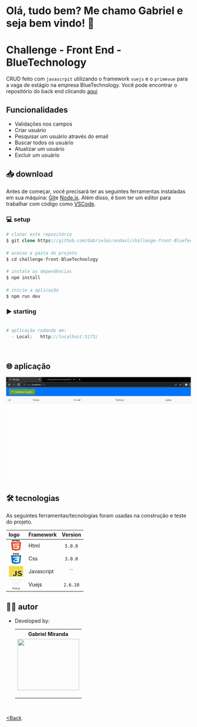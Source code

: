 # Olá, tudo bem? Me chamo Gabriel e seja bem vindo! 👋

# Challenge - Front End - BlueTechnology

CRUD feito com `javascrpit` utilizando o framework `vuejs` e o `primevue` para a vaga de estágio na empresa BlueTechnology.
Você pode encontrar o repositório do back end clicando <a href="https://github.com/Gabrielmirandaxl/challenge-BlueTechnology">aqui</a>


## Funcionalidades

- Validações nos campos
- Criar usuário
- Pesquisar um usuário através do email
- Buscar todos os usuário
- Atualizar um usuário
- Excluir um usuário


## 📥 download

Antes de começar, você precisará ter as seguintes ferramentas instaladas em sua máquina:
[Git](https://git-scm.com)e [Node.js](https://nodejs.org/en/).
Além disso, é bom ter um editor para trabalhar com código como [VSCode](https://code.visualstudio.com/).

### 💻 setup

```php
# clonar este repositório
$ git clone https://github.com/Gabrielmirandaxl/challenge-front-BlueTechnology

# acesse a pasta do projeto
$ cd challenge-front-BlueTechnology

# instale as dependências
$ npm install

# inicie a aplicação
$ npm run dev

```

### ▶ starting
```php

# aplicação rodando em:
  - Local:   http://localhost:5173/ 
```


<br>

## 🌐 aplicação
<img width="900" heigth="900"  src="https://github.com/Gabrielmirandaxl/gif/blob/main/2023-01-14%2021-46-26.gif">

<br>

## 🛠 tecnologias

As seguintes ferramentas/tecnologias foram usadas na construção e teste do projeto.
<br>

| logo               | Framework                  | Version      |
| :----------------- | :------------------------- | :----------: |
| <img align="center" alt="vue" height="30" width="40" src="https://github.com/devicons/devicon/blob/master/icons/html5/html5-original-wordmark.svg">| Html  |  `5.0.0`       |
| <img align="center" alt="vue" height="30" width="40" src="https://github.com/devicons/devicon/blob/master/icons/css3/css3-original-wordmark.svg">| Css  |  `3.0.0`       |
| <img align="center" alt="js" height="30" width="40" src="https://github.com/devicons/devicon/blob/master/icons/javascript/javascript-original.svg"> | Javascript |  ``      |
| <img align="center" alt="vuejs" height="30" width="40" src="https://github.com/devicons/devicon/blob/master/icons/vuejs/vuejs-line-wordmark.svg"> | Vuejs   |  `2.6.10`       |


              
## ✍🏼 autor


<div align=left>

- <table>
 <p>  Developed by:</p>
  <tr align=center>
    <th><strong> Gabriel Miranda </strong></th>
  </tr>
   <td>
      <a href="https://github.com/Gabrielmirandaxl">
        <img width="168" height="140" src="https://user-images.githubusercontent.com/82064724/179410818-bc9e953b-83b1-4f23-9d05-ad702abf0f29.png" > <p align="left">
</p></a>
    </td>

</table>
</div>

<div align=left>

<br>

	
 [<Back](#olá-tudo-bem-me-chamo-gabriel-e-seja-bem-vindo-)


